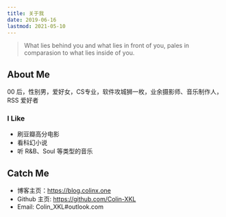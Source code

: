 ```yaml
---
title: 关于我
date: 2019-06-16
lastmod: 2021-05-10
---
```


> What lies behind you and what lies in front of you, pales in comparasion to what lies inside of you.

## About Me

00 后，性别男，爱好女，CS专业，软件攻城狮一枚，业余摄影师、音乐制作人，RSS 爱好者

### I Like

- 刷豆瓣高分电影
- 看科幻小说
- 听 R&B、Soul 等类型的音乐

## Catch Me

- 博客主页：https://blog.colinx.one
- Github 主页: https://github.com/Colin-XKL
- Email: Colin_XKL#outlook.com
